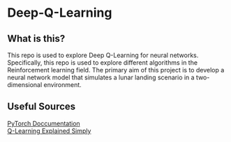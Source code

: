 # Deep-Q-Learning


## What is this?
This repo is used to explore Deep Q-Learning for neural networks. Specifically, this repo is used to explore different algorithms in the Reinforcement learning field. The primary aim of this project is to develop a neural network model that simulates a lunar landing scenario in a two-dimensional environment. 

## Useful Sources
[PyTorch Doccumentation](https://pytorch.org/docs/stable/index.html) <br>
[Q-Learning Explained Simply](https://www.datacamp.com/tutorial/introduction-q-learning-beginner-tutorial)
